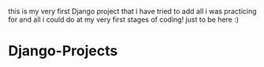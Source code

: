 this is my very first Django project that i have tried to add all i was practicing for and all i could do at my very first stages of coding!
just to be here :)
# Django-Projects

